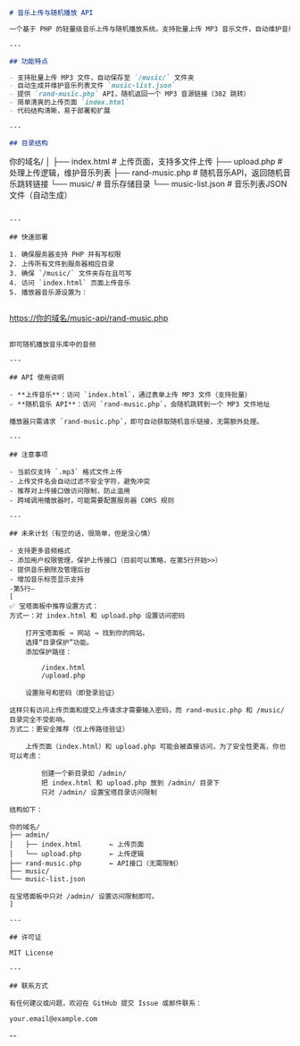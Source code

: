 
```markdown
# 音乐上传与随机播放 API

一个基于 PHP 的轻量级音乐上传与随机播放系统。支持批量上传 MP3 音乐文件，自动维护音乐列表，提供随机音乐接口，方便音乐播放器动态调用随机音乐。

---

## 功能特点

- 支持批量上传 MP3 文件，自动保存至 `/music/` 文件夹
- 自动生成并维护音乐列表文件 `music-list.json`
- 提供 `rand-music.php` API，随机返回一个 MP3 音源链接（302 跳转）
- 简单清爽的上传页面 `index.html`
- 代码结构清晰，易于部署和扩展

---

## 目录结构

```

你的域名/
│
├── index.html           # 上传页面，支持多文件上传
├── upload.php           # 处理上传逻辑，维护音乐列表
├── rand-music.php       # 随机音乐API，返回随机音乐跳转链接
└── music/               # 音乐存储目录
└── music-list.json  # 音乐列表JSON文件（自动生成）

```

---

## 快速部署

1. 确保服务器支持 PHP 并有写权限
2. 上传所有文件到服务器相应目录
3. 确保 `/music/` 文件夹存在且可写
4. 访问 `index.html` 页面上传音乐
5. 播放器音乐源设置为：
   
```

[https://你的域名/music-api/rand-music.php](https://你的域名/music-api/rand-music.php)

```

即可随机播放音乐库中的音频

---

## API 使用说明

- **上传音乐**：访问 `index.html`，通过表单上传 MP3 文件（支持批量）
- **随机音乐 API**：访问 `rand-music.php`，会随机跳转到一个 MP3 文件地址

播放器只需请求 `rand-music.php`，即可自动获取随机音乐链接，无需额外处理。

---

## 注意事项

- 当前仅支持 `.mp3` 格式文件上传
- 上传文件名会自动过滤不安全字符，避免冲突
- 推荐对上传接口做访问限制，防止滥用
- 跨域调用播放器时，可能需要配置服务器 CORS 规则

---

## 未来计划（有空的话，很简单，但是没心情）

- 支持更多音频格式
- 添加用户权限管理，保护上传接口（目前可以策略，在第5行开始>>）
- 提供音乐删除及管理后台
- 增加音乐标签显示支持
-第5行—
[
✅ 宝塔面板中推荐设置方式：
方式一：对 index.html 和 upload.php 设置访问密码

    打开宝塔面板 → 网站 → 找到你的网站。
    选择“目录保护”功能。
    添加保护路径：

        /index.html
        /upload.php

    设置账号和密码（即登录验证）

这样只有访问上传页面和提交上传请求才需要输入密码，而 rand-music.php 和 /music/ 目录完全不受影响。
方式二：更安全推荐（仅上传路径验证）

    上传页面（index.html）和 upload.php 可能会被直接访问，为了安全性更高，你也可以考虑：

        创建一个新目录如 /admin/
        把 index.html 和 upload.php 放到 /admin/ 目录下
        只对 /admin/ 设置宝塔目录访问限制

结构如下：

你的域名/
├── admin/
│   ├── index.html       ← 上传页面
│   └── upload.php       ← 上传逻辑
├── rand-music.php       ← API接口（无需限制）
├── music/
└── music-list.json

在宝塔面板中只对 /admin/ 设置访问限制即可。
]

---

## 许可证

MIT License

---

## 联系方式

有任何建议或问题，欢迎在 GitHub 提交 Issue 或邮件联系：

your.email@example.com
```

--

